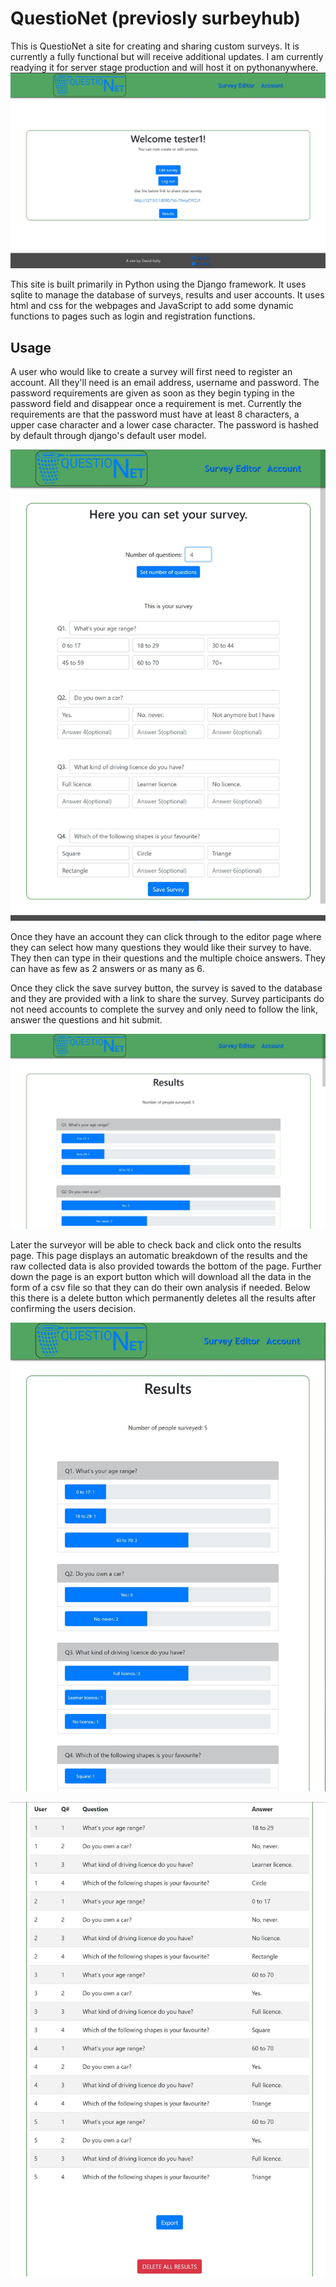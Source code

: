# QuestioNet (previosly surbeyhub)

This is QuestioNet a site for creating and sharing custom surveys. It is currently a fully functional but will receive additional updates. I am currently readying it for server stage production and will host it on pythonanywhere.
![Survey Editor page](/images/welcomepage.jpg)

This site is built primarily in Python using the Django framework. It uses sqlite to manage the database of surveys, results and user accounts. It uses html and css for the webpages and JavaScript to add some dynamic functions to pages such as login and registration functions.

## Usage

A user who would like to create a survey will first need to register an account. All they'll need is an email address, username and password. The password requirements are given as soon as they begin typing in the password field and disappear once a requirement is met. Currently the requirements are that the password must have at least 8 characters, a upper case character and a lower case character. The password is hashed by default through django's default user model.

![Survey Editor page](/images/editor.jpg)

Once they have an account they can click through to the editor page where they can select how many questions they would like their survey to have. They then can type in their questions and the multiple choice answers. They can have as few as 2 answers or as many as 6.

Once they click the save survey button, the survey is saved to the database and they are provided with a link to share the survey. Survey participants do not need accounts to complete the survey and only need to follow the link, answer the questions and hit submit.

![Survey Editor page](/images/results1.jpg)

Later the surveyor will be able to check back and click onto the results page. This page displays an automatic breakdown of the results and the raw collected data is also provided towards the bottom of the page. Further down the page is an export button which will download all the data in the form of a csv file so that they can do their own analysis if needed. Below this there is a delete button which permanently deletes all the results after confirming the users decision.

![Survey Editor page](/images/results2.jpg)

![Survey Results page](/images/results3.jpg)